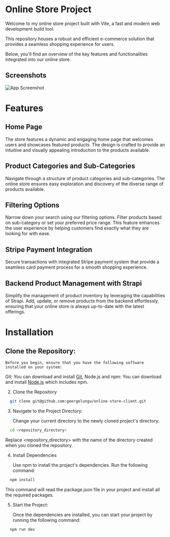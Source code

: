 # Online Store Project

Welcome to my online store project built with Vite, a fast and modern web development build tool. 

This repository houses a robust and efficient e-commerce solution that provides a seamless shopping experience for users. 

Below, you'll find an overview of the key features and functionalities integrated into our online store.

## Screenshots

![App Screenshot](https://images4.imagebam.com/7c/d0/35/MEQZHCP_o.png)

# Features

## Home Page

The store features a dynamic and engaging home page that welcomes users and showcases featured products. The design is crafted to provide an intuitive and visually appealing introduction to the products available.

## Product Categories and Sub-Categories

Navigate through a structure of product categories and sub-categories. The online store ensures easy exploration and discovery of the diverse range of products available.

##  Filtering Options

Narrow down your search using our filtering options. Filter products based on sub-category or set your preferred price range. This feature enhances the user experience by helping customers find exactly what they are looking for with ease.

## Stripe Payment Integration

 Secure transactions with integrated Stripe payment system that provide a seamless card payment process for a smooth shopping experience.

## Backend Product Management with Strapi

Simplify the management of product inventory by leveraging the capabilities of Strapi. Add, update, or remove products from the backend effortlessly, ensuring that your online store is always up-to-date with the latest offerings.

# Installation

## Clone the Repository:

    Before you begin, ensure that you have the following software installed on your system:

Git: You can download and install [Git](https://git-scm.com/), Node.js and npm: You can download and install [Node.js](https://nodejs.org/) which includes npm.

2. Clone the Repository

```bash
  git clone git@github.com:georgelungu/online-store-client.git
```

3. Navigate to the Project Directory:

    Change your current directory to the newly cloned project's directory: 
    
```bash
  cd <repository_directory>
```

Replace <repository_directory> with the name of the directory created when you cloned the repository.

4. Install Dependencies

    Use npm to install the project's dependencies. Run the following command:

```bash
  npm install
```

This command will read the package.json file in your project and install all the required packages.

5. Start the Project:

    Once the dependencies are installed, you can start your project by running the following command:

```bash
  npm run dev
```
